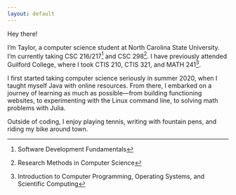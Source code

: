 ```yaml
---
layout: default
---
```


Hey there!

I’m Taylor, a computer science student at North Carolina State University.
I’m currently taking CSC 216/217[^216] and CSC 298[^298].
I have previously attended Guilford College, where I took CTIS 210, CTIS 321, and MATH 241[^GC].

I first started taking computer science seriously in summer 2020, when I taught myself Java with online resources. 
From there, I embarked on a journey of learning as much as possible—from building functioning websites,
to experimenting with the Linux command line, to solving math problems with Julia.

Outside of coding, I enjoy playing tennis, writing with fountain pens, and riding my bike around town.

[^216]: Software Development Fundamentals
[^298]: Research Methods in Computer Science
[^GC]: Introduction to Computer Programming, Operating Systems, and Scientific Computing